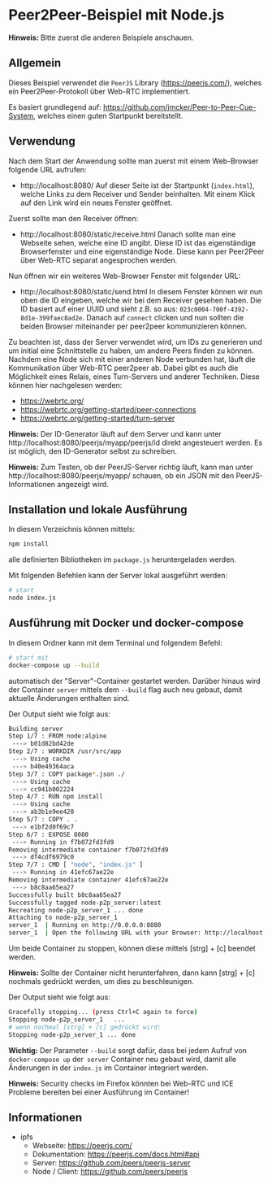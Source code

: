 # Peer2Peer-Beispiel mit Node.js

**Hinweis:** Bitte zuerst die anderen Beispiele anschauen.

## Allgemein

Dieses Beispiel verwendet die `PeerJS` Library (https://peerjs.com/), welches ein Peer2Peer-Protokoll über Web-RTC implementiert.

Es basiert grundlegend auf: https://github.com/jmcker/Peer-to-Peer-Cue-System, welches einen guten Startpunkt bereitstellt.

## Verwendung

Nach dem Start der Anwendung sollte man zuerst mit einem Web-Browser folgende URL aufrufen:
  * http://localhost:8080/
Auf dieser Seite ist der Startpunkt (`index.html`), welche Links zu dem Receiver und Sender beinhalten.
Mit einem Klick auf den Link wird ein neues Fenster geöffnet.

Zuerst sollte man den Receiver öffnen:
  * http://localhost:8080/static/receive.html
Danach sollte man eine Webseite sehen, welche eine ID angibt. Diese ID ist das eigenständige Browserfenster und eine eigenständige Node.
Diese kann per Peer2Peer über Web-RTC separat angesprochen werden.

Nun öffnen wir ein weiteres Web-Browser Fenster mit folgender URL:
 * http://localhost:8080/static/send.html
In diesem Fenster können wir nun oben die ID eingeben, welche wir bei dem Receiver gesehen haben.
Die ID basiert auf einer UUID und sieht z.B. so aus: `023c0004-700f-4392-8d1e-399faec8ad2e`.
Danach auf `connect` clicken und nun sollten die beiden Browser miteinander per peer2peer kommunizieren können.

Zu beachten ist, dass der Server verwendet wird, um IDs zu generieren und um initial eine Schnittstelle zu haben, um andere Peers finden zu können.
Nachdem eine Node sich mit einer anderen Node verbunden hat, läuft die Kommunikation über Web-RTC peer2peer ab.
Dabei gibt es auch die Möglichkeit eines Relais, eines Turn-Servers und anderer Techniken. Diese können hier nachgelesen werden:
 * https://webrtc.org/
 * https://webrtc.org/getting-started/peer-connections
 * https://webrtc.org/getting-started/turn-server

**Hinweis:** Der ID-Generator läuft auf dem Server und kann unter http://localhost:8080/peerjs/myapp/peerjs/id direkt angesteuert werden. Es ist möglich, den ID-Generator selbst zu schreiben.

**Hinweis:** Zum Testen, ob der PeerJS-Server richtig läuft, kann man unter http://localhost:8080/peerjs/myapp/ schauen, ob ein JSON mit den PeerJS-Informationen angezeigt wird.


## Installation und lokale Ausführung

In diesem Verzeichnis können mittels:
```sh
npm install
```
alle definierten Bibliotheken im `package.js` heruntergeladen werden.


Mit folgenden Befehlen kann der Server lokal ausgeführt werden:

```sh
# start
node index.js
```

## Ausführung mit Docker und docker-compose

In diesem Ordner kann mit dem Terminal und folgendem Befehl:

```sh
# start mit
docker-compose up --build
```

automatisch der "Server"-Container gestartet werden.
Darüber hinaus wird der Container `server` mittels dem `--build` flag auch neu gebaut, damit aktuelle Änderungen enthalten sind.

Der Output sieht wie folgt aus:
```sh
Building server
Step 1/7 : FROM node:alpine
 ---> b01d82bd42de
Step 2/7 : WORKDIR /usr/src/app
 ---> Using cache
 ---> b40e49364aca
Step 3/7 : COPY package*.json ./
 ---> Using cache
 ---> cc941b002224
Step 4/7 : RUN npm install
 ---> Using cache
 ---> ab3b1e9ee420
Step 5/7 : COPY . .
 ---> e1bf2d0f69c7
Step 6/7 : EXPOSE 8080
 ---> Running in f7b072fd3fd9
Removing intermediate container f7b072fd3fd9
 ---> df4cdf6979c0
Step 7/7 : CMD [ "node", "index.js" ]
 ---> Running in 41efc67ae22e
Removing intermediate container 41efc67ae22e
 ---> b8c8aa65ea27
Successfully built b8c8aa65ea27
Successfully tagged node-p2p_server:latest
Recreating node-p2p_server_1 ... done
Attaching to node-p2p_server_1
server_1  | Running on http://0.0.0.0:8080
server_1  | Open the following URL with your Browser: http://localhost:8080/
```

Um beide Container zu stoppen, können diese mittels [strg] + [c] beendet werden.

**Hinweis:** Sollte der Container nicht herunterfahren, dann kann [strg] + [c] nochmals gedrückt werden, um dies zu beschleunigen.

Der Output sieht wie folgt aus:
```sh
Gracefully stopping... (press Ctrl+C again to force)
Stopping node-p2p_server_1   ... 
# wenn nochmal [strg] + [c] gedrückt wird:
Stopping node-p2p_server_1 ... done
```

**Wichtig:** Der Parameter `--build` sorgt dafür, dass bei jedem Aufruf von `docker-compose up` der` server` Container neu gebaut wird, damit alle Änderungen in der `index.js` im Container integriert werden.

**Hinweis:** Security checks im Firefox könnten bei Web-RTC und ICE Probleme bereiten bei einer Ausführung im Container!

## Informationen

 * ipfs
   * Webseite: https://peerjs.com/
   * Dokumentation: https://peerjs.com/docs.html#api
   * Server: https://github.com/peers/peerjs-server
   * Node / Client: https://github.com/peers/peerjs

